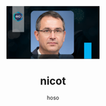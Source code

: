 
<div align='center'>
 <img src='./img1.jpg' alt='imge' width='250px'>
 <h1>nicot</h1>
<p>hoso</p>
</div>
